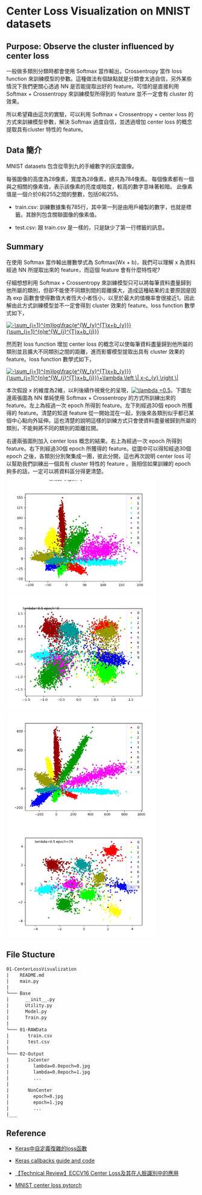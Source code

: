 # Center Loss Visualization on MNIST datasets

## Purpose: Observe the cluster influenced by center loss

一般做多類別分類時都會使用 Softmax 當作輸出，Crossentropy 當作 loss function 來訓練模型的參數。這種做法有個缺點就是分類會太過自信，另外某些情況下我們更關心透過 NN 是否能提取出好的 feature。可惜的是直接利用 Softmax + Crossentropy 來訓練模型所得到的 feature 並不一定會有 cluster 的效果。

所以希望藉由這次的實驗，可以利用 Softmax + Crossentropy + center loss 的方式來訓練模型參數，解決 Softmax 過度自信，並透過增加 center loss 的概念提取具有cluster 特性的 feature。

## Data 簡介

MNIST datasets 包含從零到九的手繪數字的灰度圖像。

每張圖像的高度為28像素，寬度為28像素，總共為784像素。 每個像素都有一個與之相關的像素值，表示該像素的亮度或暗度，較高的數字意味著較暗。 此像素值是一個介於0和255之間的整數，包括0和255。

* train.csv: 訓練數據集有785行，其中第一列是由用戶繪製的數字，也就是標籤。其餘列包含關聯圖像的像素值。

* test.csv: 跟 train.csv 是一樣的，只是缺少了第一行標籤的訊息。

## Summary

在使用 Softmax 當作輸出層數學式為 Softmax(Wx + b)，我們可以理解 x 為資料經過 NN 所提取出來的 feature，而這個 feature 會有什麼特性呢?

仔細想想利用 Softmax + Crossentropy 來訓練模型只可以將每筆資料盡量歸到他所屬的類別，但卻不能使不同類別間的距離擴大，造成這種結果的主要原因是因為 exp 函數會使得數值大者恆大小者恆小，以至於最大的值機率會很接近1。因此解由此方式訓練模型並不一定會得到 cluster 效果的 feature。loss function 數學式如下，

<a href="https://www.codecogs.com/eqnedit.php?latex=-\sum_{i=1}^{m}log\frac{e^{W_{y}^{T}x&plus;b_{y}}}{\sum_{j=1}^{n}e^{W_{j}^{T}x&plus;b_{j}}}" target="_blank"><img src="https://latex.codecogs.com/gif.latex?-\sum_{i=1}^{m}log\frac{e^{W_{y}^{T}x&plus;b_{y}}}{\sum_{j=1}^{n}e^{W_{j}^{T}x&plus;b_{j}}}" title="-\sum_{i=1}^{m}log\frac{e^{W_{y}^{T}x+b_{y}}}{\sum_{j=1}^{n}e^{W_{j}^{T}x+b_{j}}}" /></a>

然而對 loss function 增加 center loss 的概念可以使每筆資料盡量歸到他所屬的類別並且擴大不同類別之間的距離，進而影響模型提取出具有 cluster 效果的 feature。loss function 數學式如下，

<a href="https://www.codecogs.com/eqnedit.php?latex=-\sum_{i=1}^{m}log\frac{e^{W_{y}^{T}x&plus;b_{y}}}{\sum_{j=1}^{n}e^{W_{j}^{T}x&plus;b_{j}}}&plus;\lambda&space;\left&space;\|&space;x-c_{y}&space;\right&space;\|" target="_blank"><img src="https://latex.codecogs.com/gif.latex?-\sum_{i=1}^{m}log\frac{e^{W_{y}^{T}x&plus;b_{y}}}{\sum_{j=1}^{n}e^{W_{j}^{T}x&plus;b_{j}}}&plus;\lambda&space;\left&space;\|&space;x-c_{y}&space;\right&space;\|" title="-\sum_{i=1}^{m}log\frac{e^{W_{y}^{T}x+b_{y}}}{\sum_{j=1}^{n}e^{W_{j}^{T}x+b_{j}}}+\lambda \left \| x-c_{y} \right \|" /></a>

本次假設 x 的維度為2維，以利後續作視覺化的呈現，<a href="https://www.codecogs.com/eqnedit.php?latex=\lambda&space;=0.5" target="_blank"><img src="https://latex.codecogs.com/gif.latex?\lambda&space;=0.5" title="\lambda =0.5" /></a>。下圖左邊兩張圖為 NN 單純使用 Softmax + Crossentropy 的方式所訓練出來的 feature。左上為經過一次 epoch 所得到 feature。左下則經過30個 epoch 所獲得的 feature。清楚的知道 feature 從一開始混在一起，到後來各類別似乎都已某個中心點向外延伸。這也清楚的說明這樣的訓練方式只會使資料盡量被歸到所屬的類別，不能夠將不同的類別的距離拉開。

右邊兩張圖則加入 center loss 概念的結果。右上為經過一次 epoch 所得到 feature。右下則經過30個 epoch 所獲得的 feature。從圖中可以得知經過30個 epoch 之後，各類別分別聚集成一團，彼此分開，這也再次說明 center loss 可以幫助我們訓練出一個具有 cluster 特性的 feature 。我相信如果訓練的 epoch 夠多的話，一定可以將資料區分得更清楚。

<div class="half">
    <img src="02-Output/NonCenter/lambda=0epoch=0.jpg" height="300px">
    <img src="02-Output/IsCenter/lambda=0.5epoch=0.jpg" height="300px">
    <img src="02-Output/NonCenter/lambda=0epoch=29.jpg" height="300px">
    <img src="02-Output/IsCenter/lambda=0.5epoch=29.jpg" height="300px">
</div>


## File Stucture

```
01-CenterLossVisualization
|    README.md
|    main.py
|
└─── Base
|      __init__.py
|      Utility.py
|      Model.py
|      Train.py
|
└─── 01-RAWData
|       train.csv
|       test.csv
|
└─── 02-Output
|       IsCenter
|         lambda=0.0epoch=0.jpg
|         lambda=0.0epoch=1.jpg
|         ...
|
|       NonCenter
|         epoch=0.jpg
|         epoch=1.jpg
|         ...
|___
```

## Reference

* [Keras中自定義復雜的loss函數](https://kexue.fm/archives/4493)

* [Keras callbacks guide and code](https://keunwoochoi.wordpress.com/2016/07/16/keras-callbacks/)

* [【Technical Review】ECCV16 Center Loss及其在人臉識別中的應用](https://zhuanlan.zhihu.com/p/23340343)

* [MNIST center loss pytorch](https://github.com/jxgu1016/MNIST_center_loss_pytorch)